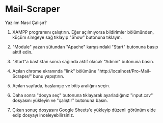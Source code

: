 # Mail-Scraper

Yazılım Nasıl Çalışır?

1) XAMPP programını çalıştırın. Eğer açılmıyorsa bildirimler bölümünden, küçüm simgeye sağ tıklayıp "Show" butonuna tıklayın.

2) "Module" yazan sütundan "Apache" karşısındaki "Start" butonuna basıp aktif edin. 

3) "Start"a bastıktan sonra sağında aktif olacak "Admin" butonuna basın.

4) Açılan chrome ekranında "link" bölümüne "http://localhost/Pro-Mail-Scraper/" bunu yapıştırın.

5) Açılan sayfada, başlangıç ve bitiş aralığını seçin. 

6) Daha sonra "dosya seç" butonuna tıklayarak ayarladığınız "input.csv" dosyasını yükleyin ve "çalıştır" butonuna basın.

7) Çıkan sonuç dosyasını Google Sheets'e yükleyip düzenli görünüm elde edip dosyayı inceleyebilirsiniz.

